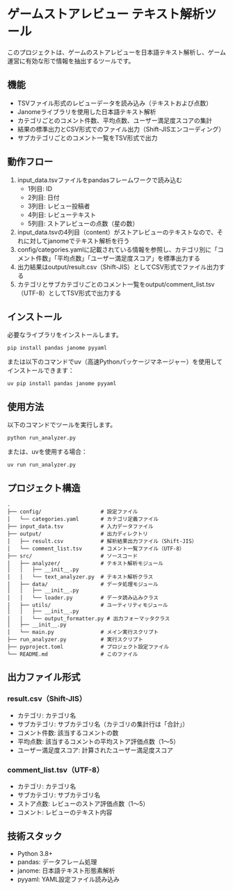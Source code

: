 # ゲームストアレビュー テキスト解析ツール

このプロジェクトは、ゲームのストアレビューを日本語テキスト解析し、ゲーム運営に有効な形で情報を抽出するツールです。

## 機能

- TSVファイル形式のレビューデータを読み込み（テキストおよび点数）
- Janomeライブラリを使用した日本語テキスト解析
- カテゴリごとのコメント件数、平均点数、ユーザー満足度スコアの集計
- 結果の標準出力とCSV形式でのファイル出力（Shift-JISエンコーディング）
- サブカテゴリごとのコメント一覧をTSV形式で出力

## 動作フロー

1. input_data.tsvファイルをpandasフレームワークで読み込む
   - 1列目: ID
   - 2列目: 日付
   - 3列目: レビュー投稿者
   - 4列目: レビューテキスト
   - 5列目: ストアレビューの点数（星の数）
2. input_data.tsvの4列目（content）がストアレビューのテキストなので、それに対してjanomeでテキスト解析を行う
3. config/categories.yamlに記載されている情報を参照し、カテゴリ別に「コメント件数」「平均点数」「ユーザー満足度スコア」を標準出力する
4. 出力結果はoutput/result.csv（Shift-JIS）としてCSV形式でファイル出力する
5. カテゴリとサブカテゴリごとのコメント一覧をoutput/comment_list.tsv（UTF-8）としてTSV形式で出力する

## インストール

必要なライブラリをインストールします。

```
pip install pandas janome pyyaml
```

または以下のコマンドでuv（高速Pythonパッケージマネージャー）を使用してインストールできます：

```
uv pip install pandas janome pyyaml
```

## 使用方法

以下のコマンドでツールを実行します。

```
python run_analyzer.py
```

または、uvを使用する場合：

```
uv run run_analyzer.py
```

## プロジェクト構造

```
.
├── config/                   # 設定ファイル
│   └── categories.yaml       # カテゴリ定義ファイル
├── input_data.tsv            # 入力データファイル
├── output/                   # 出力ディレクトリ
│   ├── result.csv            # 解析結果出力ファイル（Shift-JIS）
│   └── comment_list.tsv      # コメント一覧ファイル（UTF-8）
├── src/                      # ソースコード
│   ├── analyzer/             # テキスト解析モジュール
│   │   ├── __init__.py
│   │   └── text_analyzer.py  # テキスト解析クラス
│   ├── data/                 # データ処理モジュール
│   │   ├── __init__.py
│   │   └── loader.py         # データ読み込みクラス
│   ├── utils/                # ユーティリティモジュール
│   │   ├── __init__.py
│   │   └── output_formatter.py # 出力フォーマッタクラス
│   ├── __init__.py
│   └── main.py               # メイン実行スクリプト
├── run_analyzer.py           # 実行スクリプト
├── pyproject.toml            # プロジェクト設定ファイル
└── README.md                 # このファイル
```

## 出力ファイル形式

### result.csv（Shift-JIS）
- カテゴリ: カテゴリ名
- サブカテゴリ: サブカテゴリ名（カテゴリの集計行は「合計」）
- コメント件数: 該当するコメントの数
- 平均点数: 該当するコメントの平均ストア評価点数（1〜5）
- ユーザー満足度スコア: 計算されたユーザー満足度スコア

### comment_list.tsv（UTF-8）
- カテゴリ: カテゴリ名
- サブカテゴリ: サブカテゴリ名
- ストア点数: レビューのストア評価点数（1〜5）
- コメント: レビューのテキスト内容

## 技術スタック

- Python 3.8+
- pandas: データフレーム処理
- janome: 日本語テキスト形態素解析
- pyyaml: YAML設定ファイル読み込み
